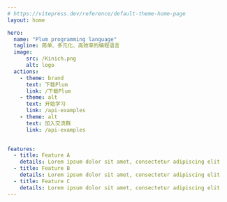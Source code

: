 ```yaml
---
# https://vitepress.dev/reference/default-theme-home-page
layout: home

hero:
  name: "Plum programming language"
  tagline: 简单、多元化、高效率的编程语言
  image:
      src: /Kinich.png
      alt: logo
  actions:
    - theme: brand
      text: 下载Plum
      link: /下载Plum
    - theme: alt
      text: 开始学习
      link: /api-examples
    - theme: alt
      text: 加入交流群
      link: /api-examples
    

features:
  - title: Feature A
    details: Lorem ipsum dolor sit amet, consectetur adipiscing elit
  - title: Feature B
    details: Lorem ipsum dolor sit amet, consectetur adipiscing elit
  - title: Feature C
    details: Lorem ipsum dolor sit amet, consectetur adipiscing elit
---
```


<style>
:root {
  --vp-home-hero-name-color: transparent;
  --vp-home-hero-name-background: -webkit-linear-gradient(120deg, #bd34fe 30%, #41d1ff);

  --vp-home-hero-image-background-image: linear-gradient(-45deg, #bd34fe 50%, #47caff 50%);
  --vp-home-hero-image-filter: blur(44px);
}

@media (min-width: 640px) {
  :root {
    --vp-home-hero-image-filter: blur(56px);
  }
}

@media (min-width: 960px) {
  :root {
    --vp-home-hero-image-filter: blur(68px);
  }
}
</style>
